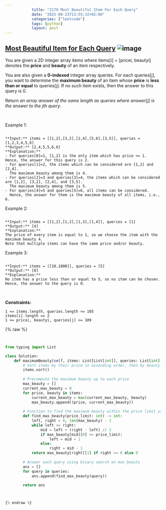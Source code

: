 ```yaml
---
            title: "2179 Most Beautiful Item For Each Query"
            date: "2025-08-23T13:55:32+02:00"
            categories: ["leetcode"]
            tags: [python]
            layout: post
---
```

            
## [Most Beautiful Item for Each Query](https://leetcode.com/problems/most-beautiful-item-for-each-query) ![image](https://img.shields.io/badge/Difficulty-Medium-orange)

You are given a 2D integer array items where items[i] = [pricei, beautyi] denotes the **price** and **beauty** of an item respectively.

You are also given a **0-indexed** integer array queries. For each queries[j], you want to determine the **maximum beauty** of an item whose **price** is **less than or equal** to queries[j]. If no such item exists, then the answer to this query is 0.

Return *an array *answer* of the same length as *queries* where *answer[j]* is the answer to the *jth* query*.

 

Example 1:

```

**Input:** items = [[1,2],[3,2],[2,4],[5,6],[3,5]], queries = [1,2,3,4,5,6]
**Output:** [2,4,5,5,6,6]
**Explanation:**
- For queries[0]=1, [1,2] is the only item which has price <= 1. Hence, the answer for this query is 2.
- For queries[1]=2, the items which can be considered are [1,2] and [2,4]. 
  The maximum beauty among them is 4.
- For queries[2]=3 and queries[3]=4, the items which can be considered are [1,2], [3,2], [2,4], and [3,5].
  The maximum beauty among them is 5.
- For queries[4]=5 and queries[5]=6, all items can be considered.
  Hence, the answer for them is the maximum beauty of all items, i.e., 6.

```

Example 2:

```

**Input:** items = [[1,2],[1,2],[1,3],[1,4]], queries = [1]
**Output:** [4]
**Explanation:** 
The price of every item is equal to 1, so we choose the item with the maximum beauty 4. 
Note that multiple items can have the same price and/or beauty.  

```

Example 3:

```

**Input:** items = [[10,1000]], queries = [5]
**Output:** [0]
**Explanation:**
No item has a price less than or equal to 5, so no item can be chosen.
Hence, the answer to the query is 0.

```

 

**Constraints:**

	1 <= items.length, queries.length <= 105
	items[i].length == 2
	1 <= pricei, beautyi, queries[j] <= 109

{% raw %}


```python


from typing import List

class Solution:
    def maximumBeauty(self, items: List[List[int]], queries: List[int]) -> List[int]:
        # Sort items by their price in ascending order, then by beauty in descending order
        items.sort()
        
        # Precompute the maximum beauty up to each price
        max_beauty = []
        current_max_beauty = 0
        for price, beauty in items:
            current_max_beauty = max(current_max_beauty, beauty)
            max_beauty.append((price, current_max_beauty))
        
        # Function to find the maximum beauty within the price limit using binary search
        def find_max_beauty(price_limit: int) -> int:
            left, right = 0, len(max_beauty) - 1
            while left <= right:
                mid = left + (right - left) // 2
                if max_beauty[mid][0] <= price_limit:
                    left = mid + 1
                else:
                    right = mid - 1
            return max_beauty[right][1] if right >= 0 else 0
        
        # Answer each query using binary search on max_beauty
        ans = []
        for query in queries:
            ans.append(find_max_beauty(query))
        
        return ans



{% endraw %}
```
